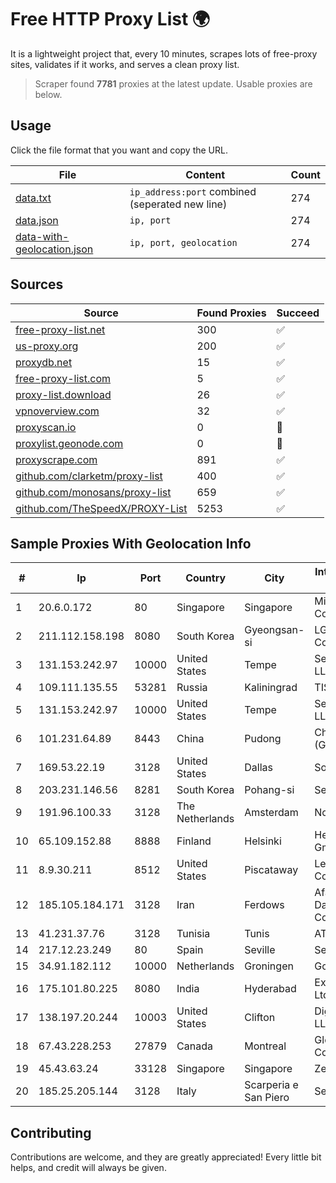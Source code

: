 
# Free HTTP Proxy List 🌍

It is a lightweight project that, every 10 minutes, scrapes lots of free-proxy sites, validates if it works, and serves a clean proxy list.


> Scraper found **7781** proxies at the latest update. Usable proxies are below.

## Usage

Click the file format that you want and copy the URL.


|File|Content|Count|
|----|-------|-----|
|[data.txt](https://raw.githubusercontent.com/themiralay/Proxy-List-World/master/data.txt)|`ip_address:port` combined (seperated new line)|274|
|[data.json](https://raw.githubusercontent.com/themiralay/Proxy-List-World/master/data.json)|`ip, port`|274|
|[data-with-geolocation.json](https://raw.githubusercontent.com/themiralay/Proxy-List-World/master/data-with-geolocation.json)|`ip, port, geolocation`|274|

## Sources

|Source|Found Proxies|Succeed|
|------|-------------|-------|
|[free-proxy-list.net](https://free-proxy-list.net)|300|✅|
|[us-proxy.org](https://www.us-proxy.org)|200|✅|
|[proxydb.net](http://proxydb.net)|15|✅|
|[free-proxy-list.com](https://free-proxy-list.com/?page=&port=&type%5B%5D=http&type%5B%5D=https&up_time=0&search=Search)|5|✅|
|[proxy-list.download](https://www.proxy-list.download/HTTP)|26|✅|
|[vpnoverview.com](https://vpnoverview.com/privacy/anonymous-browsing/free-proxy-servers)|32|✅|
|[proxyscan.io](https://www.proxyscan.io)|0|🚫|
|[proxylist.geonode.com](https://proxylist.geonode.com/api/proxy-list?limit=300&page=1&sort_by=lastChecked&sort_type=desc&protocols=http,https)|0|🚫|
|[proxyscrape.com](https://api.proxyscrape.com/v2/?request=displayproxies&protocol=http&timeout=10000&country=all&ssl=all&anonymity=all)|891|✅|
|[github.com/clarketm/proxy-list](https://raw.githubusercontent.com/clarketm/proxy-list/master/proxy-list-raw.txt)|400|✅|
|[github.com/monosans/proxy-list](https://raw.githubusercontent.com/monosans/proxy-list/main/proxies/http.txt)|659|✅|
|[github.com/TheSpeedX/PROXY-List](https://raw.githubusercontent.com/TheSpeedX/PROXY-List/master/http.txt)|5253|✅|


## Sample Proxies With Geolocation Info

|#|Ip|Port|Country|City|Internet Service Provider|
|-|--|----|-------|----|-------------------------|
|1|20.6.0.172|80|Singapore|Singapore|Microsoft Corporation|
|2|211.112.158.198|8080|South Korea|Gyeongsan-si|LG HelloVision Corp.|
|3|131.153.242.97|10000|United States|Tempe|Secured Servers LLC|
|4|109.111.135.55|53281|Russia|Kaliningrad|TIS Dialog LLC|
|5|131.153.242.97|10000|United States|Tempe|Secured Servers LLC|
|6|101.231.64.89|8443|China|Pudong|China Telecom (Group)|
|7|169.53.22.19|3128|United States|Dallas|SoftLayer|
|8|203.231.146.56|8281|South Korea|Pohang-si|Sejong Telecom|
|9|191.96.100.33|3128|The Netherlands|Amsterdam|NovoServe B.V.|
|10|65.109.152.88|8888|Finland|Helsinki|Hetzner Online GmbH|
|11|8.9.30.211|8512|United States|Piscataway|Level 3 Communications|
|12|185.105.184.171|3128|Iran|Ferdows|Afagh Andish Dadeh Pardis Co. Ltd|
|13|41.231.37.76|3128|Tunisia|Tunis|ATI - ISP|
|14|217.12.23.249|80|Spain|Seville|Secondary Node|
|15|34.91.182.112|10000|Netherlands|Groningen|Google LLC|
|16|175.101.80.225|8080|India|Hyderabad|ExcellMedia Pvt Ltd|
|17|138.197.20.244|10003|United States|Clifton|DigitalOcean, LLC|
|18|67.43.228.253|27879|Canada|Montreal|GloboTech Communications|
|19|45.43.63.24|33128|Singapore|Singapore|Zenlayer Inc|
|20|185.25.205.144|3128|Italy|Scarperia e San Piero|Servereasy Italy|



## Contributing

Contributions are welcome, and they are greatly appreciated! Every
little bit helps, and credit will always be given.

